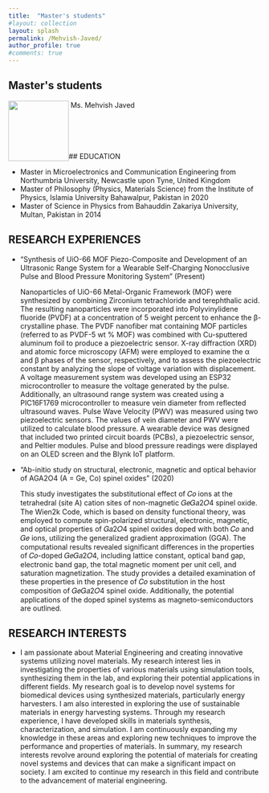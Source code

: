 ```yaml
---
title:  "Master's students"
#layout: collection
layout: splash
permalink: /Mehvish-Javed/
author_profile: true
#comments: true
---
```


## Master's students

<img src="{{ site.url }}{{ site.baseurl }}/assets/profiles/profile_im_MJ.jpg" style="float: left;height: 120px"/>
&nbsp;Ms. Mehvish Javed<br>
<br> 
&nbsp;<mehvish.javed@northumbria.ac.uk><br>  
<br>   
<br>   
<br> 
## EDUCATION

* Master in Microelectronics and Communication Engineering from Northumbria University, Newcastle upon Tyne, United Kingdom
* Master of Philosophy (Physics, Materials Science) from the Institute of Physics, Islamia University Bahawalpur, Pakistan in 2020
* Master of Science in Physics from Bahauddin Zakariya University, Multan, Pakistan in 2014

## RESEARCH EXPERIENCES

* “Synthesis of UiO-66 MOF Piezo-Composite and Development of an Ultrasonic Range System for a Wearable Self-Charging Nonocclusive Pulse and Blood Pressure Monitoring System” (Present)                                                                                            
  
  Nanoparticles of UiO-66 Metal-Organic Framework (MOF) were synthesized by combining Zirconium tetrachloride and terephthalic acid. The resulting nanoparticles were incorporated into Polyvinylidene fluoride (PVDF) at a concentration of 5 weight percent to enhance the β-crystalline phase. The PVDF nanofiber mat containing MOF particles (referred to as PVDF-5 wt % MOF) was combined with Cu-sputtered aluminum foil to produce a piezoelectric sensor. X-ray diffraction (XRD) and atomic force microscopy (AFM) were employed to examine the α and β phases of the sensor, respectively, and to assess the piezoelectric constant by analyzing the slope of voltage variation with displacement. A voltage measurement system was developed using an ESP32 microcontroller to measure the voltage generated by the pulse. Additionally, an ultrasound range system was created using a PIC16F1769 microcontroller to measure vein diameter from reflected ultrasound waves. Pulse Wave Velocity (PWV) was measured using two piezoelectric sensors. The values of vein diameter and PWV were utilized to calculate blood pressure. A wearable device was designed that included two printed circuit boards (PCBs), a piezoelectric sensor, and Peltier modules. Pulse and blood pressure readings were displayed on an OLED screen and the Blynk IoT platform.
* “Ab-initio study on structural, electronic, magnetic and optical behavior of AGA2O4 (A = Ge, Co) spinel oxides” (2020)        
 
  This study investigates the substitutional effect of 𝐶𝑜 ions at the tetrahedral (site A) cation sites of non-magnetic 𝐺𝑒𝐺𝑎2𝑂4 spinel oxide. The Wien2k Code, which is based on density functional theory, was employed to compute spin-polarized structural, electronic, magnetic, and optical properties of 𝐺𝑎2𝑂4 spinel oxides doped with both 𝐶𝑜 and 𝐺𝑒 ions, utilizing the generalized gradient approximation (GGA). The computational results revealed significant differences in the properties of 𝐶𝑜-doped 𝐺𝑒𝐺𝑎2𝑂4, including lattice constant, optical band gap, electronic band gap, the total magnetic moment per unit cell, and saturation magnetization. The study provides a detailed examination of these properties in the presence of 𝐶𝑜 substitution in the host composition of 𝐺𝑒𝐺𝑎2𝑂4 spinel oxide. Additionally, the potential applications of the doped spinel systems as magneto-semiconductors are outlined.                                                                                                              

## RESEARCH INTERESTS

* I am passionate about Material Engineering and creating innovative systems utilizing novel materials. My research interest lies in investigating the properties of various materials using simulation tools, synthesizing them in the lab, and exploring their potential applications in different fields.
My research goal is to develop novel systems for biomedical devices using synthesized materials, particularly energy harvesters. I am also interested in exploring the use of sustainable materials in energy harvesting systems.
Through my research experience, I have developed skills in materials synthesis, characterization, and simulation. I am continuously expanding my knowledge in these areas and exploring new techniques to improve the performance and properties of materials.
In summary, my research interests revolve around exploring the potential of materials for creating novel systems and devices that can make a significant impact on society. I am excited to continue my research in this field and contribute to the advancement of material engineering.


